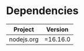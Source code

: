 # Dependencies

| Project                           |  Version  |
|-----------------------------------|-----------|
| nodejs.org                        | =16.16.0  |
